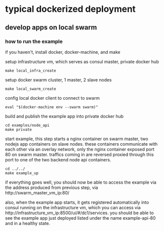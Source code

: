 # typical dockerized deployment

## develop apps on local swarm

### how to run the example
if you haven't, install docker, docker-machine, and make

setup infrastructure vm, which serves as consul master, private docker hub
```shell
make local_infra_create
```
setup docker swarm cluster, 1 master, 2 slave nodes
```shell
make local_swarm_create
```
config local docker client to connect to swarm
```shell
eval "$(docker-machine env --swarm swarm)"
```
build and publish the example app into private docker hub
```shell
cd examples/node_api
make private
```
start example, this step starts a nginx container on swarm master, two nodejs app containers on slave nodes. these containers communicate with each other via an overlay network, only the nginx container exposed port 80 on swarm master. traffics coming in are reversed proxied through this port to one of the two backend node api containers.
```shell
cd ../../
make example_up
```
if everything goes well, you should now be able to access the example via the address produced from previous step, via http://swarm_master_vm_ip:80/

also, when the example app starts, it gets registered automatically into consul running on the infrastructure vm, which you can access via http://infrastructure_vm_ip:8500/ui/#/dc1/services. you should be able to see the example app just deployed listed under the name example-api-80 and in a healthy state.
